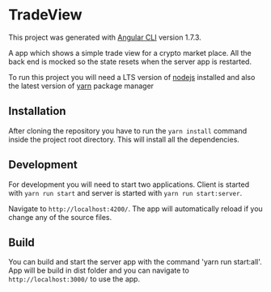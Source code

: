 # TradeView

This project was generated with [Angular CLI](https://github.com/angular/angular-cli) version 1.7.3.

A app which shows a simple trade view for a crypto market place. All the back end is mocked so the state resets when the server app is restarted.

To run this project you will need a LTS version of [nodejs](https://nodejs.org) installed and also the latest
version of [yarn](https://yarnpkg.com) package manager

## Installation

After cloning the repository you have to run the `yarn install` command inside the project root directory.
This will install all the dependencies.

## Development

For development you will need to start two applications. Client is started with `yarn run start` 
and server is started with `yarn run start:server`.

Navigate to `http://localhost:4200/`. The app will automatically reload if you change any of the source files.

## Build

You can build and start the server app with the command 'yarn run start:all'. App will be build in dist folder 
and you can navigate to `http://localhost:3000/` to use the app.